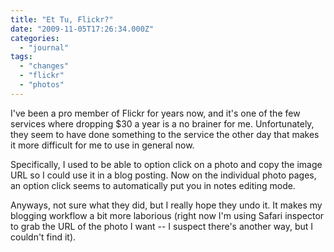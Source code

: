 ```yaml
---
title: "Et Tu, Flickr?"
date: "2009-11-05T17:26:34.000Z"
categories: 
  - "journal"
tags: 
  - "changes"
  - "flickr"
  - "photos"
---
```


I've been a pro member of Flickr for years now, and it's one of the few services where dropping $30 a year is a no brainer for me. Unfortunately, they seem to have done something to the service the other day that makes it more difficult for me to use in general now.

Specifically, I used to be able to option click on a photo and copy the image URL so I could use it in a blog posting. Now on the individual photo pages, an option click seems to automatically put you in notes editing mode.

Anyways, not sure what they did, but I really hope they undo it. It makes my blogging workflow a bit more laborious (right now I'm using Safari inspector to grab the URL of the photo I want -- I suspect there's another way, but I couldn't find it).

